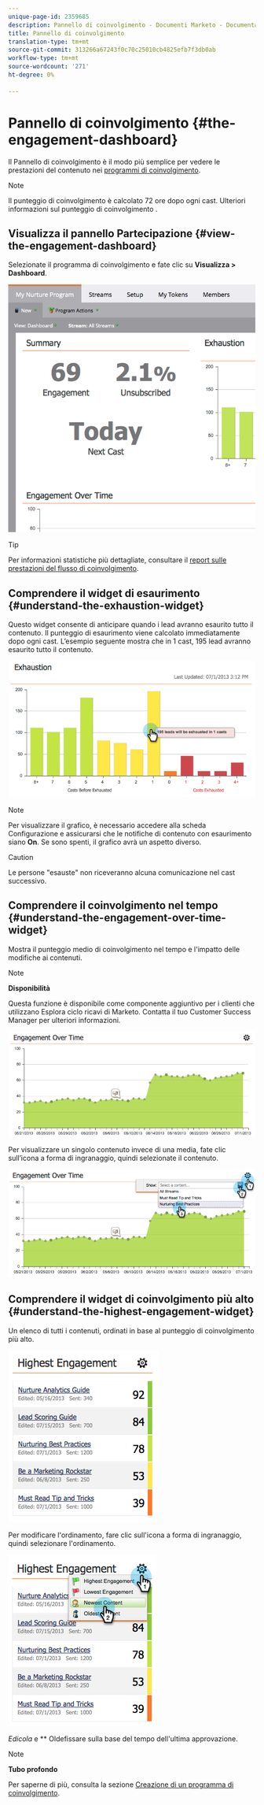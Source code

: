```yaml
---
unique-page-id: 2359685
description: Pannello di coinvolgimento - Documenti Marketo - Documentazione del prodotto
title: Pannello di coinvolgimento
translation-type: tm+mt
source-git-commit: 313266a67243f0c70c25010cb4825efb7f3db0ab
workflow-type: tm+mt
source-wordcount: '271'
ht-degree: 0%

---
```



# Pannello di coinvolgimento {#the-engagement-dashboard}

Il Pannello di coinvolgimento è il modo più semplice per vedere le prestazioni del contenuto nei [programmi di coinvolgimento](http://docs.marketo.com/display/docs/drip+nurturing).

>[!NOTE]
>
>Il punteggio di coinvolgimento è calcolato 72 ore dopo ogni cast. Ulteriori informazioni sul punteggio di coinvolgimento [](understanding-the-engagement-score.md).

## Visualizza il pannello Partecipazione {#view-the-engagement-dashboard}

Selezionate il programma di coinvolgimento e fate clic su **Visualizza > Dashboard**.

![](assets/image2014-9-15-16-3a42-3a41.png)

>[!TIP]
>
>Per informazioni statistiche più dettagliate, consultare il [report sulle prestazioni del flusso di coinvolgimento](engagement-stream-performance-report.md).

## Comprendere il widget di esaurimento {#understand-the-exhaustion-widget}

Questo widget consente di anticipare quando i lead avranno esaurito tutto il contenuto. Il punteggio di esaurimento viene calcolato immediatamente dopo ogni cast. L’esempio seguente mostra che in 1 cast, 195 lead avranno esaurito tutto il contenuto.

![](assets/image2014-9-15-16-3a45-3a10.png)

>[!NOTE]
>
>Per visualizzare il grafico, è necessario accedere alla scheda Configurazione e assicurarsi che le notifiche di contenuto con esaurimento siano **On**. Se sono spenti, il grafico avrà un aspetto diverso.

>[!CAUTION]
>
>Le persone &quot;esauste&quot; non riceveranno alcuna comunicazione nel cast successivo.

## Comprendere il coinvolgimento nel tempo {#understand-the-engagement-over-time-widget}

Mostra il punteggio medio di coinvolgimento nel tempo e l&#39;impatto delle modifiche ai contenuti.

>[!NOTE]
>
>**Disponibilità**
>
>Questa funzione è disponibile come componente aggiuntivo per i clienti che utilizzano Esplora ciclo ricavi di Marketo. Contatta il tuo Customer Success Manager per ulteriori informazioni.

![](assets/image2014-9-15-16-3a45-3a50.png)

Per visualizzare un singolo contenuto invece di una media, fate clic sull’icona a forma di ingranaggio, quindi selezionate il contenuto.

![](assets/image2014-9-15-16-3a46-3a45.png)

## Comprendere il widget di coinvolgimento più alto {#understand-the-highest-engagement-widget}

Un elenco di tutti i contenuti, ordinati in base al punteggio di coinvolgimento più alto.

![](assets/image2014-9-15-16-3a46-3a54.png)

Per modificare l&#39;ordinamento, fare clic sull&#39;icona a forma di ingranaggio, quindi selezionare l&#39;ordinamento.

![](assets/image2014-9-15-16-3a46-3a58.png)

*Edicola* e  ** Oldefissare sulla base del tempo dell&#39;ultima approvazione.

>[!NOTE]
>
>**Tubo profondo**
>
>Per saperne di più, consulta la sezione [Creazione di un programma di coinvolgimento](../../../../product-docs/email-marketing/drip-nurturing/creating-an-engagement-program/create-an-engagement-program.md).

